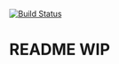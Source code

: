[![Build Status](https://semaphoreci.com/api/v1/damirnurgaliev/rails-api-base/branches/master/badge.svg)](https://semaphoreci.com/damirnurgaliev/rails-api-base)

# README WIP
